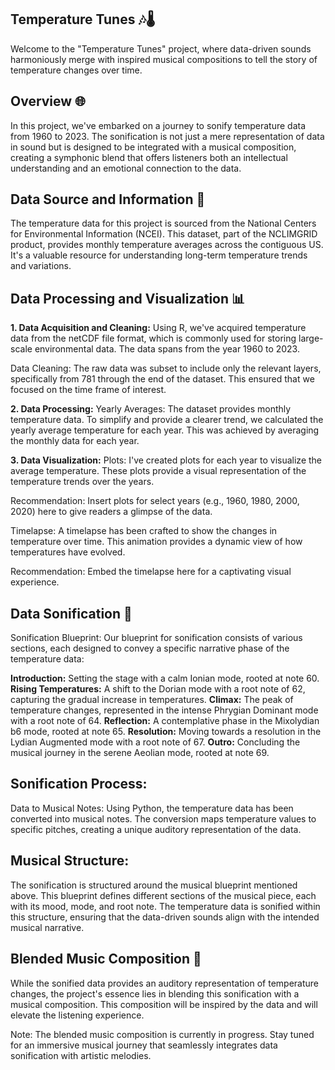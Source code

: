 ## Temperature Tunes 🎶🌡️
Welcome to the "Temperature Tunes" project, where data-driven sounds harmoniously merge with inspired musical compositions to tell the story of temperature changes over time.

## Overview 🌐
In this project, we've embarked on a journey to sonify temperature data from 1960 to 2023. The sonification is not just a mere representation of data in sound but is designed to be integrated with a musical composition, creating a symphonic blend that offers listeners both an intellectual understanding and an emotional connection to the data.

## Data Source and Information 📜
The temperature data for this project is sourced from the National Centers for Environmental Information (NCEI). This dataset, part of the NCLIMGRID product, provides monthly temperature averages across the contiguous US. It's a valuable resource for understanding long-term temperature trends and variations.

## Data Processing and Visualization 📊
**1. Data Acquisition and Cleaning:**
Using R, we've acquired temperature data from the netCDF file format, which is commonly used for storing large-scale environmental data. The data spans from the year 1960 to 2023.

Data Cleaning: The raw data was subset to include only the relevant layers, specifically from 781 through the end of the dataset. This ensured that we focused on the time frame of interest.

**2. Data Processing:**
Yearly Averages: The dataset provides monthly temperature data. To simplify and provide a clearer trend, we calculated the yearly average temperature for each year. This was achieved by averaging the monthly data for each year.

**3. Data Visualization:**
Plots: I've created plots for each year to visualize the average temperature. These plots provide a visual representation of the temperature trends over the years.

Recommendation: Insert plots for select years (e.g., 1960, 1980, 2000, 2020) here to give readers a glimpse of the data.

Timelapse: A timelapse has been crafted to show the changes in temperature over time. This animation provides a dynamic view of how temperatures have evolved.

Recommendation: Embed the timelapse here for a captivating visual experience.

## Data Sonification 🎵
Sonification Blueprint:
Our blueprint for sonification consists of various sections, each designed to convey a specific narrative phase of the temperature data:

**Introduction:** Setting the stage with a calm Ionian mode, rooted at note 60.
**Rising Temperatures:** A shift to the Dorian mode with a root note of 62, capturing the gradual increase in temperatures.
**Climax:** The peak of temperature changes, represented in the intense Phrygian Dominant mode with a root note of 64.
**Reflection:** A contemplative phase in the Mixolydian b6 mode, rooted at note 65.
**Resolution:** Moving towards a resolution in the Lydian Augmented mode with a root note of 67.
**Outro:** Concluding the musical journey in the serene Aeolian mode, rooted at note 69.

## Sonification Process:
Data to Musical Notes: Using Python, the temperature data has been converted into musical notes. The conversion maps temperature values to specific pitches, creating a unique auditory representation of the data.

## Musical Structure: 
The sonification is structured around the musical blueprint mentioned above. This blueprint defines different sections of the musical piece, each with its mood, mode, and root note. The temperature data is sonified within this structure, ensuring that the data-driven sounds align with the intended musical narrative.

## Blended Music Composition 🎼
While the sonified data provides an auditory representation of temperature changes, the project's essence lies in blending this sonification with a musical composition. This composition will be inspired by the data and will elevate the listening experience.

Note: The blended music composition is currently in progress. Stay tuned for an immersive musical journey that seamlessly integrates data sonification with artistic melodies.
